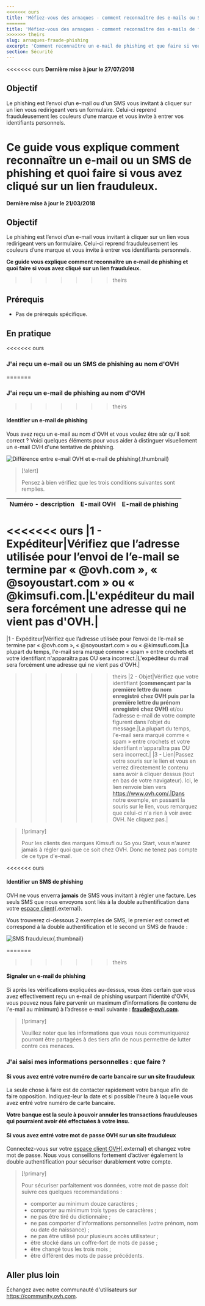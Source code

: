 ```yaml
---
<<<<<<< ours
title: 'Méfiez-vous des arnaques - comment reconnaître des e-mails ou SMS de fraude et de phishing'
=======
title: 'Méfiez-vous des arnaques - comment reconnaître des e-mails de fraude et de phishing'
>>>>>>> theirs
slug: arnaques-fraude-phishing
excerpt: 'Comment reconnaître un e-mail de phishing et que faire si vous avez cliqué sur un lien frauduleux ?'
section: Sécurité
---
```


<<<<<<< ours
**Dernière mise à jour le 27/07/2018**

## Objectif

Le phishing est l’envoi d’un e-mail ou d'un SMS vous invitant à cliquer sur un lien vous redirigeant vers un formulaire. Celui-ci reprend frauduleusement les couleurs d’une marque et vous invite à entrer vos identifiants personnels.

**Ce guide vous explique comment reconnaître un e-mail ou un SMS de phishing et quoi faire si vous avez cliqué sur un lien frauduleux.**
=======
**Dernière mise à jour le 21/03/2018**

## Objectif

Le phishing est l’envoi d’un e-mail vous invitant à cliquer sur un lien vous redirigeant vers un formulaire. Celui-ci reprend frauduleusement les couleurs d’une marque et vous invite à entrer vos identifiants personnels.

**Ce guide vous explique comment reconnaître un e-mail de phishing et quoi faire si vous avez cliqué sur un lien frauduleux.**
>>>>>>> theirs


## Prérequis

- Pas de prérequis spécifique.


## En pratique

<<<<<<< ours
### J'ai reçu un e-mail ou un SMS de phishing au nom d'OVH
=======
### J'ai reçu un e-mail de phishing au nom d'OVH
>>>>>>> theirs

#### Identifier un e-mail de phishing

Vous avez reçu un e-mail au nom d'OVH et vous voulez être sûr qu'il soit correct ? Voici quelques éléments pour vous aider à distinguer visuellement un e-mail OVH d'une tentative de phishing.

![Différence entre e-mail OVH et e-mail de phishing](images/phishing_email.png){.thumbnail}

> [!alert]
> 
> Pensez à bien vérifiez que les trois conditions suivantes sont remplies.
> 

|Numéro - description|E-mail OVH|E-mail de phishing|
|---|---|---|
<<<<<<< ours
|1 - Expéditeur|Vérifiez que l’adresse utilisée pour l’envoi de l’e-mail se termine par « @ovh.com », « @soyoustart.com » ou « @kimsufi.com.|L'expéditeur du mail sera forcément une adresse qui ne vient pas d'OVH.|
=======
|1 - Expéditeur|Vérifiez que l’adresse utilisée pour l’envoi de l’e-mail se termine par « @ovh.com », « @soyoustart.com » ou « @kimsufi.com.|La plupart du temps, l'e-mail sera marqué comme « spam » entre crochets et votre identifiant n'apparaîtra pas OU sera incorrect.|L'expéditeur du mail sera forcément une adresse qui ne vient pas d'OVH.|
>>>>>>> theirs
|2 - Objet|Vérifiez que votre identifiant **(commençant par la première lettre du nom enregistré chez OVH puis par la première lettre du prénom enregistré chez OVH)** et/ou l’adresse e-mail de votre compte figurent dans l’objet du message.|La plupart du temps, l'e-mail sera marqué comme « spam » entre crochets et votre identifiant n'apparaîtra pas OU sera incorrect.|
|3 - Lien|Passez votre souris sur le lien et vous en verrez directement le contenu sans avoir à cliquer dessus (tout en bas de votre navigateur). Ici, le lien renvoie bien vers https://www.ovh.com/.|Dans notre exemple, en passant la souris sur le lien, vous remarquez que celui-ci n'a rien à voir avec OVH. Ne cliquez pas.|


> [!primary]
> 
> Pour les clients des marques Kimsufi ou So you Start, vous n'aurez jamais à régler quoi que ce soit chez OVH. Donc ne tenez pas compte de ce type d'e-mail.
> 

<<<<<<< ours

#### Identifier un SMS de phishing

OVH ne vous enverra **jamais** de SMS vous invitant à régler une facture. Les seuls SMS que nous envoyons sont liés à la double authentification dans votre [espace client](https://www.ovh.com/auth/?action=gotomanager){.external}. 

Vous trouverez ci-dessous 2 exemples de SMS, le premier est correct et correspond à la double authentification et le second un SMS de fraude :

![SMS frauduleux](images/sms.png){.thumbnail}


=======
>>>>>>> theirs
#### Signaler un e-mail de phishing


Si après les vérifications expliquées au-dessus, vous êtes certain que vous avez effectivement reçu un e-mail de phishing usurpant l'identité d'OVH, vous pouvez nous faire parvenir un maximum d’informations (le contenu de l'e-mail au minimum) à l’adresse e-mail suivante : **<fraude@ovh.com>**.


> [!primary]
> 
> Veuillez noter que les informations que vous nous communiquerez pourront être partagées à des tiers afin de nous permettre de lutter contre ces menaces.
> 

### J'ai saisi mes informations personnelles : que faire ?

#### Si vous avez entré votre numéro de carte bancaire sur un site frauduleux

La seule chose à faire est de contacter rapidement votre banque afin de faire opposition. Indiquez-leur la date et si possible l’heure à laquelle vous avez entré votre numéro de carte bancaire.

**Votre banque est la seule à pouvoir annuler les transactions frauduleuses qui pourraient avoir été effectuées à votre insu.**


#### Si vous avez entré votre mot de passe OVH sur un site frauduleux

Connectez-vous sur votre [espace client OVH](https://www.ovh.com/auth/?action=gotomanager&){.external} et changez votre mot de passe. Nous vous conseillons fortement d’activer également la double authentification pour sécuriser durablement votre compte.

> [!primary]
>
> Pour sécuriser parfaitement vos données, votre mot de passe doit suivre ces quelques recommandations :
>
> - comporter au minimum douze caractères ;
> - comporter au minimum trois types de caractères ;
> - ne pas être tiré du dictionnaire ;
> - ne pas comporter d’informations personnelles (votre prénom, nom ou date de naissance) ;
> - ne pas être utilisé pour plusieurs accès utilisateur ;
> - être stocké dans un coffre-fort de mots de passe ;
> - être changé tous les trois mois ;
> - être différent des mots de passe précédents.
>


## Aller plus loin

Échangez avec notre communauté d'utilisateurs sur <https://community.ovh.com>.